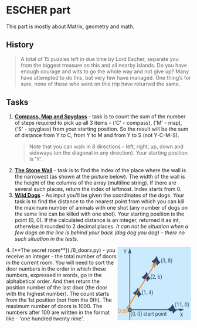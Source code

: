 # ESCHER part

This part is mostly about Matrix, geometry and math.

## History
>A total of 15 puzzles left in due time by Lord Escher, separate you from the biggest treasure on this and all nearby islands.
>Do you have enough courage and wits to go the whole way and not give up? 
>Many have attempted to do this, but very few have managed. One thing’s for sure, none of those who went on this trip have returned the same.

## Tasks
1.  [**Compass, Map and Spyglass**](./3_pathfinding.py) - task is to count the sum of the number of steps required to pick up all 3 items - ('C' - compass), ('M' - map), ('S' - spyglass) from your starting position. So the result will be the sum of distance from Y to C, from Y to M and from Y to S (not Y-C-M-S).
    >Note that you can walk in 8 directions - left, right, up, down and sideways (on the diagonal in any direction). Your starting position is 'Y'.
2.  [**The Stone Wall**](./4_find_thinnest_column.py) - task is to find the index of the place where the wall is the narrowest (as shown at the picture below). The width of the wall is the height of the columns of the array (multiline string). If there are several such places, return the index of leftmost. Index starts from 0. 
3.  [**Wild Dogs**](./5_geometry.py) - As input you’ll be given the coordinates of the dogs. Your task is to find the distance to the nearest point from which you can kill the maximum number of animals with one shot (any number of dogs on the same line can be killed with one shot).
Your starting position is the point (0, 0).
If the calculated distance is an integer, returned it as int, otherwise it rounded to 2 decimal places.
*It can not be situation when a few dogs on the line is behind your back (dog dog you dog) - there no such situation in the tests.*
<img align="right" width="200" height="200" src="../media/escher_1.jpg" /> 
4.  [**The secret room**](./6_doors.py) - you receive an integer - the total number of
doors in the current room. You will need to sort the door numbers in the order
in which these numbers, expressed in words, go in the alphabetical order.
And then return the position number of the last door (the door with the highest number).
The count starts from the 1st position (not from the 0th).
The maximum number of doors is 1000. The numbers after 100 are written in the
format like - 'one hundred twenty nine'.
